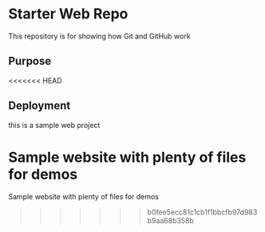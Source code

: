 # Starter Web Repo

This repository is for showing how Git and GitHub work

## Purpose

<<<<<<< HEAD
## Deployment

this is a sample web project

Sample website with plenty of files for demos
=======

Sample website with plenty of files for demos
>>>>>>> b0fee5ecc81c1cb1f1bbcfb97d983b9aa68b358b

